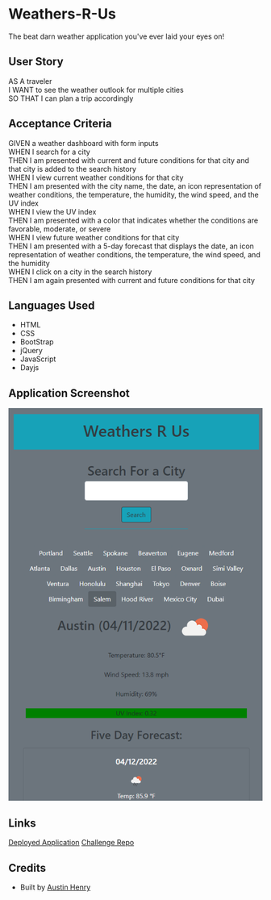 # Weathers-R-Us
The beat darn weather application you've ever laid your eyes on!
## User Story
AS A traveler<br>
I WANT to see the weather outlook for multiple cities<br>
SO THAT I can plan a trip accordingly<br>
## Acceptance Criteria
GIVEN a weather dashboard with form inputs<br>
WHEN I search for a city<br>
THEN I am presented with current and future conditions for that city and that city is added to the search history<br>
WHEN I view current weather conditions for that city<br>
THEN I am presented with the city name, the date, an icon representation of weather conditions, the temperature, the humidity, the wind speed, and the UV index<br>
WHEN I view the UV index<br>
THEN I am presented with a color that indicates whether the conditions are favorable, moderate, or severe<br>
WHEN I view future weather conditions for that city<br>
THEN I am presented with a 5-day forecast that displays the date, an icon representation of weather conditions, the temperature, the wind speed, and the humidity<br>
WHEN I click on a city in the search history<br>
THEN I am again presented with current and future conditions for that city<br>
## Languages Used
* HTML 
* CSS
* BootStrap
* jQuery
* JavaScript
* Dayjs
## Application Screenshot
![Weather Dashboard](./Assets/images/Weather%20Screenshop.png)
## Links
[Deployed Application](https://kingausti.github.io/Weathers-R-Us/)
[Challenge Repo](https://github.com/KingAusti/Weathers-R-Us)
## Credits
* Built by [Austin Henry](https://github.com/KingAusti)